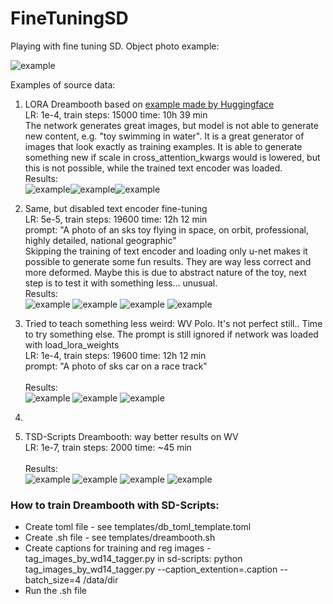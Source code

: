 # FineTuningSD
Playing with fine tuning SD.
Object photo example:

![example](train_squab/20230524_101158.jpg)

Examples of source data:

1) LORA Dreambooth based on [example made by Huggingface](https://huggingface.co/docs/diffusers/main/en/training/lora)<br />
LR: 1e-4, train steps: 15000 time: 10h 39 min<br />
The network generates great images, but model is not able to generate new content, e.g. "toy swimming in water". It is a great generator of images that look exactly as training examples. It is able to generate something new if scale in cross_attention_kwargs would is lowered, but this is not possible, while the trained text encoder was loaded.
<br /> Results:<br /> ![example](examples/dreambooth_lora/2.png)![example](examples/dreambooth_lora/3.png)![example](examples/dreambooth_lora/gen0.png)

2) Same, but disabled text encoder fine-tuning<br />
LR: 5e-5, train steps: 19600 time: 12h 12 min <br />
prompt: "A photo of an sks toy flying in space, on orbit, professional, highly detailed, national geographic"<br />
Skipping the training of text encoder and loading only u-net makes it possible to generate some fun results. They are way less correct and more deformed. Maybe this is due to abstract nature of the toy, next step is to test it with something less... unusual.
<br /> Results:<br /> ![example](examples/dreambooth_lora/gen_no_txt1.png)
![example](examples/dreambooth_lora/gen_no_txt2.png)
![example](examples/dreambooth_lora/gen_no_txt3.png)
![example](examples/dreambooth_lora/gen_no_txt4.png)

3) Tried to teach something less weird: WV Polo. It's not perfect still.. Time to try something else. The prompt is still ignored if network was loaded with load_lora_weights<br />
LR: 1e-4, train steps: 19600 time: 12h 12 min <br />
prompt: "A photo of sks car on a race track"<br />
<br /> Results:<br /> ![example](examples/dreambooth_lora/gen_polo.png)
![example](examples/dreambooth_lora/gen_polo2.png)
![example](examples/dreambooth_lora/gen_polo3.png)
4) 
3) TSD-Scripts Dreambooth: way better results on WV<br />
LR: 1e-7, train steps: 2000 time: ~45 min <br />
<br /> Results:<br /> ![example](examples/dreambooth-sd-scripts/1.jpeg)
![example](examples/dreambooth-sd-scripts/2.png)
![example](examples/dreambooth-sd-scripts/3.png)
![example](examples/dreambooth-sd-scripts/4.jpeg)

### How to train Dreambooth with SD-Scripts:

- Create toml file - see templates/db_toml_template.toml
- Create .sh file - see templates/dreambooth.sh
- Create captions for training and reg images - tag_images_by_wd14_tagger.py in sd-scripts: python tag_images_by_wd14_tagger.py --caption_extention=.caption --batch_size=4 /data/dir
- Run the .sh file